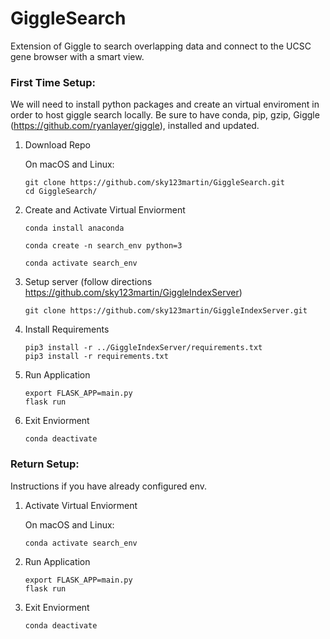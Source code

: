 # GiggleSearch
Extension of Giggle to search overlapping data and connect to the UCSC gene browser with a smart view.

### First Time Setup:
We will need to install python packages and create an virtual enviroment in order to host giggle search locally. Be sure to have conda, pip, gzip, Giggle (https://github.com/ryanlayer/giggle), installed and updated.

1. Download Repo

    On macOS and Linux:
    ```unix
    git clone https://github.com/sky123martin/GiggleSearch.git
    cd GiggleSearch/
    ```

2. Create and Activate Virtual Enviorment

    ```unix
    conda install anaconda

    conda create -n search_env python=3

    conda activate search_env
    ```
3. Setup server (follow directions https://github.com/sky123martin/GiggleIndexServer)
    ```unix
    git clone https://github.com/sky123martin/GiggleIndexServer.git
    ```

4. Install Requirements

    ```unix
    pip3 install -r ../GiggleIndexServer/requirements.txt
    pip3 install -r requirements.txt
    ```

5. Run Application
    ```unix
    export FLASK_APP=main.py
    flask run
    ```

6. Exit Enviorment
    ```unix
    conda deactivate
    ```


### Return Setup:
Instructions if you have already configured env.

1. Activate Virtual Enviorment

    On macOS and Linux:
    ```unix
    conda activate search_env
    ```

2. Run Application
    ```unix
    export FLASK_APP=main.py
    flask run
    ```
3. Exit Enviorment
    ```unix
    conda deactivate
    ```